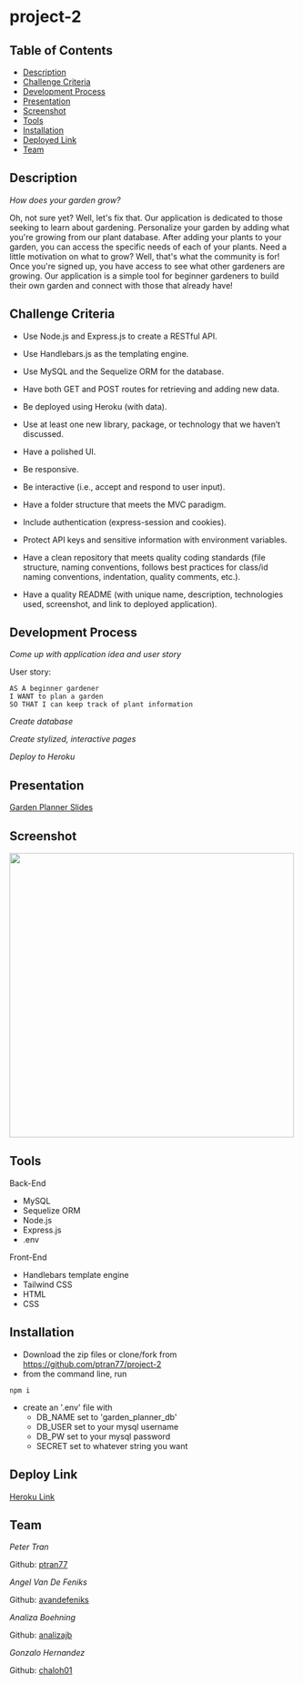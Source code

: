 # project-2

## Table of Contents

- [Description](#description)
- [Challenge Criteria](#challenge-criteria)
- [Development Process](#development-process)
- [Presentation](#presentation)
- [Screenshot](#screenshot)
- [Tools](#tools)
- [Installation](#installation)
- [Deployed Link](#link)
- [Team](#team)

## Description

_*How does your garden grow?*_

Oh, not sure yet? Well, let's fix that. Our application is dedicated to those seeking to learn about gardening. Personalize your garden by adding what you're growing from our plant database. After adding your plants to your garden, you can access the specific needs of each of your plants.
Need a little motivation on what to grow? Well, that's what the community is for! Once you're signed up, you have access to see what other gardeners are growing.
Our application is a simple tool for beginner gardeners to build their own garden and connect with those that already have!

## Challenge Criteria

- Use Node.js and Express.js to create a RESTful API.

- Use Handlebars.js as the templating engine.

- Use MySQL and the Sequelize ORM for the database.

- Have both GET and POST routes for retrieving and adding new data.

- Be deployed using Heroku (with data).

- Use at least one new library, package, or technology that we haven’t discussed.

- Have a polished UI.

- Be responsive.

- Be interactive (i.e., accept and respond to user input).

- Have a folder structure that meets the MVC paradigm.

- Include authentication (express-session and cookies).

- Protect API keys and sensitive information with environment variables.

- Have a clean repository that meets quality coding standards (file structure, naming conventions, follows best practices for class/id naming conventions, indentation, quality comments, etc.).

- Have a quality README (with unique name, description, technologies used, screenshot, and link to deployed application).

## Development Process

_Come up with application idea and user story_

User story:

```
AS A beginner gardener
I WANT to plan a garden
SO THAT I can keep track of plant information
```

_Create database_

_Create stylized, interactive pages_

_Deploy to Heroku_

## Presentation

[Garden Planner Slides](https://docs.google.com/presentation/d/1SDK5P7pPKacl9kHSVmECmvhrcDqN86WU9VKHXsJtzis/edit?usp=sharing)

## Screenshot

<img src='./my-garden-planner.gif' width=500 />

## Tools

Back-End

- MySQL
- Sequelize ORM
- Node.js
- Express.js
- .env

Front-End

- Handlebars template engine
- Tailwind CSS
- HTML
- CSS

## Installation

- Download the zip files or clone/fork from https://github.com/ptran77/project-2
- from the command line, run

```
npm i
```

- create an '.env' file with
  - DB_NAME set to 'garden_planner_db'
  - DB_USER set to your mysql username
  - DB_PW set to your mysql password
  - SECRET set to whatever string you want

## Deploy Link

[Heroku Link](https://garden-planner-90482.herokuapp.com/)

## Team

_Peter Tran_

Github: [ptran77](https://github.com/ptran77)

_Angel Van De Feniks_

Github: [avandefeniks](https://github.com/avandefeniks)

_Analiza Boehning_

Github: [analizajb](https://github.com/analizajb)

_Gonzalo Hernandez_

Github: [chaloh01](https://github.com/chalo01)
